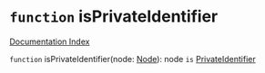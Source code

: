 # `function` isPrivateIdentifier

[Documentation Index](../README.md)

`function` isPrivateIdentifier(node: [Node](../private.interface.Node/README.md)): node `is` [PrivateIdentifier](../private.interface.PrivateIdentifier/README.md)